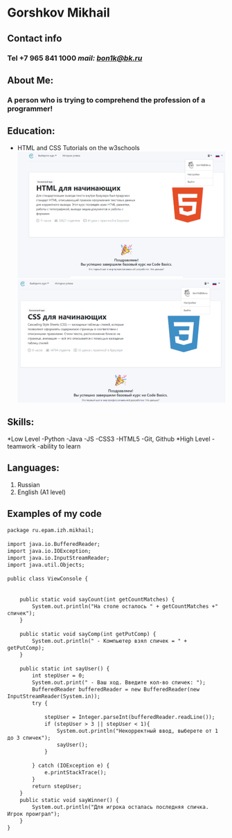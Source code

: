 # **Gorshkov Mikhail**
## Contact info  
### Tel +7 965 841 1000  *mail: bon1k@bk.ru*

## About Me:
### A person who is trying to comprehend the profession of a programmer!

## Education:
* HTML and CSS Tutorials on the w3schools 
![htmlImg](HTML.png "screen complete course html")
![CSSImg](CSS.png "screen complete course CSS")
## Skills:
*Low Level
    -Python
    -Java
    -JS
    -CSS3
    -HTML5
    -Git, Github
*High Level
    -teamwork
    -ability to learn

## Languages:
1. Russian
2. English (A1 level)

## Examples of my code
```
package ru.epam.izh.mikhail;

import java.io.BufferedReader;
import java.io.IOException;
import java.io.InputStreamReader;
import java.util.Objects;

public class ViewConsole {


    public static void sayCount(int getCountMatches) {
        System.out.println("На столе осталось " + getCountMatches +" спичек");
    }

    public static void sayComp(int getPutComp) {
        System.out.println(" - Компьютер взял спичек = " + getPutComp);
    }

    public static int sayUser() {
        int stepUser = 0;
        System.out.print(" - Ваш ход. Введите кол-во спичек: ");
        BufferedReader bufferedReader = new BufferedReader(new InputStreamReader(System.in));
        try {

            stepUser = Integer.parseInt(bufferedReader.readLine());
            if (stepUser > 3 || stepUser < 1){
                System.out.println("Некорректный ввод, выберете от 1 до 3 спичек");
                sayUser();
            }

        } catch (IOException e) {
            e.printStackTrace();
        }
        return stepUser;
    }
    public static void sayWinner() {
        System.out.println("Для игрока осталась последняя спичка. Игрок проиграл");
    }
}
```